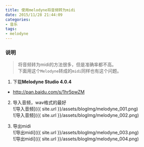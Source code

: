 ```yaml
---
title: 使用melodyne将音频转为midi
date: 2015/11/28 21:44:09
categories: 
- 音乐
tags: 
- melodyne
---
```


### 说明
> 将音频转为midi的方法很多，但是准确率都不高。  
> 下面用这个`Melodyne`转成的`midi`同样也有这个问题。

1. 下载**Melodyne Studio 4.0.4**
* <http://pan.baidu.com/s/1hr5pwZM>

2. 导入音频，wav格式的最好  
![导入音频]({{ site.url }}/assets/blogImg/melodyne_001.png)  
![导入音频]({{ site.url }}/assets/blogImg/melodyne_002.png)
<!--more-->

3. 导出midi  
![导出midi]({{ site.url }}/assets/blogImg/melodyne_003.png)  
![导出midi]({{ site.url }}/assets/blogImg/melodyne_004.png)

